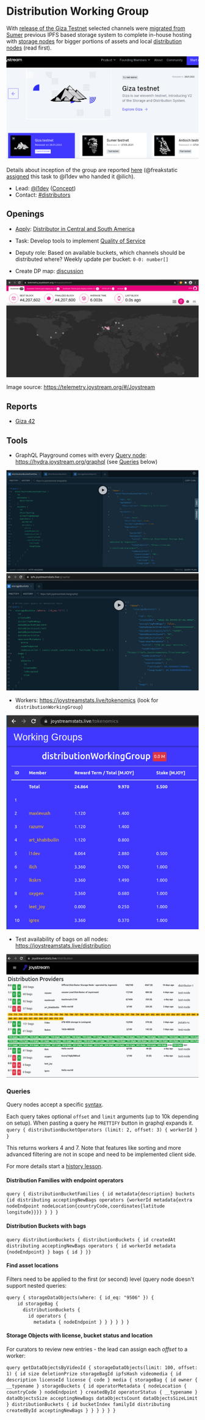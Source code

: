 # Distribution Working Group

With [release of the Giza Testnet](https://blog.joystream.org/giza-released/) selected channels were [migrated from Sumer](https://github.com/traumschule/community-repo/tree/patch-2/working-groups/distributors/Sumer-Giza-migration) previous IPFS based storage system to complete in-house hosting with [storage nodes](https://github.com/Joystream/helpdesk/tree/master/roles/distributors) for bigger portions of assets and local [distribution nodes](https://github.com/Joystream/helpdesk/tree/master/roles/distributors) (read first).

![Giza Testnet](img/joystream-org-giza.png)

Details about inception of the group are reported [here](https://pioneer.joystreamstats.live/#/forum/threads/928?replyIdx=12) (@freakstatic [assigned](https://pioneer.joystreamstats.live/#/forum/threads/917?replyIdx=14&page=2) this task to @l1dev who handed it @ilich).

- Lead: [@l1dev](https://pioneer.joystreamstats.live/#/proposals/1112) ([Concept](Distribution_Concept.md))
- Contact: [#distributors](https://discord.com/channels/811216481340751934/933726271832227911)


## Openings

- [Apply](https://pioneer.joystreamstats.live/#/working-groups/opportunities/distributionWorkingGroup): [Distributor in Central and South America](https://discord.com/channels/811216481340751934/933726271832227911/938557848294678598)

- Task: Develop tools to implement [Quality of Service](giza1.md#quality-of-service)

- Deputy role: Based on available buckets, which channels should be distributed where? Weekly update per bucket: `0-0: number[]`

- Create DP map: [discussion](https://discord.com/channels/811216481340751934/813361923172335648/939636962925641868)

![Telemtry](img/telemetry-map.png)

Image source: https://telemetry.joystream.org/#/Joystream


## Reports

- [Giza 42](giza1.md)


## Tools

- GraphQL Playground comes with every [Query node](https://github.com/Joystream/joystream/tree/masyer/query-node): https://hydra.joystream.org/graphql (see [Queries](#queries) below)

![Distribution Families](img/bucket1.png)
![Storage Buckets](img/bucket2.png)

- Workers: https://joystreamstats.live/tokenomics (look for `distributionWorkingGroup`)

![](img/jsstats-dwg.png)

- Test availability of bags on all nodes: https://joystreamstats.live/distribution

![](img/jsstats-distribution.png)


### Queries

Query nodes accept a specific [syntax](https://graphql.org/learn/queries/).

Each query takes optional `offset` and `limit` arguments (up to 10k depending on setup). When pasting a query he `PRETTIFY` button in graphql expands it.
`query { distributionBucketOperators (limit: 2, offset: 3) { workerId } }`

This returns workers 4 and 7. Note that features like sorting and more advanced filtering are not in scope and need to be implemented client side.

For more details start a [history lesson](https://github.com/Joystream/joystream/issues/358).

#### Distribution Families with endpoint operators
```
query { distributionBucketFamilies { id metadata{description} buckets {id distributing acceptingNewBags operators {workerId metadata{extra nodeEndpoint nodeLocation{countryCode,coordinates{latitude longitude}}}} } } }
```

#### Distribution Buckets with bags
```
query distributionBuckets { distributionBuckets { id createdAt distributing acceptingNewBags operators { id workerId metadata {nodeEndpoint} } bags { id } }}
```

#### Find asset locations

Filters need to be applied to the first (or second) level (query node doesn't support nested queries:
```
query { storageDataObjects(where: { id_eq: "9506" }) {
    id storageBag {
      distributionBuckets {
        id operators {
          metadata { nodeEndpoint } } } } } }
```

#### Storage Objects with license, bucket status and location
For curators to review new entries - the lead can assign each *offset* to a worker:
```
query getDataObjectsByVideoId { storageDataObjects(limit: 100, offset: 1) { id size deletionPrize storageBagId ipfsHash videomedia { id description licenseId license { code } media { storageBag { id owner { __typename } storageBuckets { id operatorMetadata { nodeLocation { countryCode } nodeEndpoint } createdById operatorStatus { __typename } dataObjectsSize acceptingNewBags dataObjectsCount dataObjectsSizeLimit } distributionBuckets { id bucketIndex familyId distributing createdById acceptingNewBags } } } } } }
```
